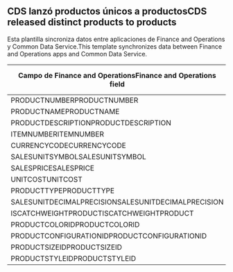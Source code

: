 ## <a name="cds-released-distinct-products-to-products"></a><span data-ttu-id="4d14f-101">CDS lanzó productos únicos a productos</span><span class="sxs-lookup"><span data-stu-id="4d14f-101">CDS released distinct products to products</span></span>

<span data-ttu-id="4d14f-102">Esta plantilla sincroniza datos entre aplicaciones de Finance and Operations y Common Data Service.</span><span class="sxs-lookup"><span data-stu-id="4d14f-102">This template synchronizes data between Finance and Operations apps and Common Data Service.</span></span>

<span data-ttu-id="4d14f-103">Campo de Finance and Operations</span><span class="sxs-lookup"><span data-stu-id="4d14f-103">Finance and Operations field</span></span> | <span data-ttu-id="4d14f-104">Tipo de asignación</span><span class="sxs-lookup"><span data-stu-id="4d14f-104">Map type</span></span> | <span data-ttu-id="4d14f-105">Otro campo de Dynamics 365</span><span class="sxs-lookup"><span data-stu-id="4d14f-105">Other Dynamics 365 field</span></span> | <span data-ttu-id="4d14f-106">Valor predeterminado</span><span class="sxs-lookup"><span data-stu-id="4d14f-106">Default value</span></span>
---|---|---|---
<span data-ttu-id="4d14f-107">PRODUCTNUMBER</span><span class="sxs-lookup"><span data-stu-id="4d14f-107">PRODUCTNUMBER</span></span> | >> | <span data-ttu-id="4d14f-108">msdyn_productnumber</span><span class="sxs-lookup"><span data-stu-id="4d14f-108">msdyn_productnumber</span></span> | 
<span data-ttu-id="4d14f-109">PRODUCTNAME</span><span class="sxs-lookup"><span data-stu-id="4d14f-109">PRODUCTNAME</span></span> | >> | <span data-ttu-id="4d14f-110">name</span><span class="sxs-lookup"><span data-stu-id="4d14f-110">name</span></span> | 
<span data-ttu-id="4d14f-111">PRODUCTDESCRIPTION</span><span class="sxs-lookup"><span data-stu-id="4d14f-111">PRODUCTDESCRIPTION</span></span> | >> | <span data-ttu-id="4d14f-112">descripción</span><span class="sxs-lookup"><span data-stu-id="4d14f-112">description</span></span> | 
<span data-ttu-id="4d14f-113">ITEMNUMBER</span><span class="sxs-lookup"><span data-stu-id="4d14f-113">ITEMNUMBER</span></span> | >> | <span data-ttu-id="4d14f-114">msdyn_itemnumber</span><span class="sxs-lookup"><span data-stu-id="4d14f-114">msdyn_itemnumber</span></span> | 
<span data-ttu-id="4d14f-115">CURRENCYCODE</span><span class="sxs-lookup"><span data-stu-id="4d14f-115">CURRENCYCODE</span></span> | >> | <span data-ttu-id="4d14f-116">transactioncurrencyid.isocurrencycode</span><span class="sxs-lookup"><span data-stu-id="4d14f-116">transactioncurrencyid.isocurrencycode</span></span> | 
<span data-ttu-id="4d14f-117">SALESUNITSYMBOL</span><span class="sxs-lookup"><span data-stu-id="4d14f-117">SALESUNITSYMBOL</span></span> | >> | <span data-ttu-id="4d14f-118">defaultuomid.msdyn_symbol</span><span class="sxs-lookup"><span data-stu-id="4d14f-118">defaultuomid.msdyn_symbol</span></span> | 
<span data-ttu-id="4d14f-119">SALESPRICE</span><span class="sxs-lookup"><span data-stu-id="4d14f-119">SALESPRICE</span></span> | >> | <span data-ttu-id="4d14f-120">precio</span><span class="sxs-lookup"><span data-stu-id="4d14f-120">price</span></span> | 
<span data-ttu-id="4d14f-121">UNITCOST</span><span class="sxs-lookup"><span data-stu-id="4d14f-121">UNITCOST</span></span> | >> | <span data-ttu-id="4d14f-122">currentcost</span><span class="sxs-lookup"><span data-stu-id="4d14f-122">currentcost</span></span> | 
<span data-ttu-id="4d14f-123">PRODUCTTYPE</span><span class="sxs-lookup"><span data-stu-id="4d14f-123">PRODUCTTYPE</span></span> | >> | <span data-ttu-id="4d14f-124">producttypecode</span><span class="sxs-lookup"><span data-stu-id="4d14f-124">producttypecode</span></span> | 
<span data-ttu-id="4d14f-125">SALESUNITDECIMALPRECISION</span><span class="sxs-lookup"><span data-stu-id="4d14f-125">SALESUNITDECIMALPRECISION</span></span> | >> | <span data-ttu-id="4d14f-126">quantitydecimal</span><span class="sxs-lookup"><span data-stu-id="4d14f-126">quantitydecimal</span></span> | <span data-ttu-id="4d14f-127">0</span><span class="sxs-lookup"><span data-stu-id="4d14f-127">0</span></span>
<span data-ttu-id="4d14f-128">ISCATCHWEIGHTPRODUCT</span><span class="sxs-lookup"><span data-stu-id="4d14f-128">ISCATCHWEIGHTPRODUCT</span></span> | >> | <span data-ttu-id="4d14f-129">msdyn_iscatchweight</span><span class="sxs-lookup"><span data-stu-id="4d14f-129">msdyn_iscatchweight</span></span> | 
<span data-ttu-id="4d14f-130">PRODUCTCOLORID</span><span class="sxs-lookup"><span data-stu-id="4d14f-130">PRODUCTCOLORID</span></span> | >> | <span data-ttu-id="4d14f-131">msdyn_productcolor.msdyn_productcolorname</span><span class="sxs-lookup"><span data-stu-id="4d14f-131">msdyn_productcolor.msdyn_productcolorname</span></span> | 
<span data-ttu-id="4d14f-132">PRODUCTCONFIGURATIONID</span><span class="sxs-lookup"><span data-stu-id="4d14f-132">PRODUCTCONFIGURATIONID</span></span> | >> | <span data-ttu-id="4d14f-133">msdyn_productconfiguration.msdyn_productconfiguration</span><span class="sxs-lookup"><span data-stu-id="4d14f-133">msdyn_productconfiguration.msdyn_productconfiguration</span></span> | 
<span data-ttu-id="4d14f-134">PRODUCTSIZEID</span><span class="sxs-lookup"><span data-stu-id="4d14f-134">PRODUCTSIZEID</span></span> | >> | <span data-ttu-id="4d14f-135">msdyn_productsize.msdyn_productsize</span><span class="sxs-lookup"><span data-stu-id="4d14f-135">msdyn_productsize.msdyn_productsize</span></span> | 
<span data-ttu-id="4d14f-136">PRODUCTSTYLEID</span><span class="sxs-lookup"><span data-stu-id="4d14f-136">PRODUCTSTYLEID</span></span> | >> | <span data-ttu-id="4d14f-137">msdyn_productstyle.msdyn_productstyle</span><span class="sxs-lookup"><span data-stu-id="4d14f-137">msdyn_productstyle.msdyn_productstyle</span></span> | 
